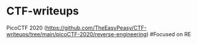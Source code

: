 # CTF-writeups

PicoCTF 2020 (https://github.com/TheEasyPeasy/CTF-writeups/tree/main/picoCTF-2020/reverse-engineering) #Focused on RE
